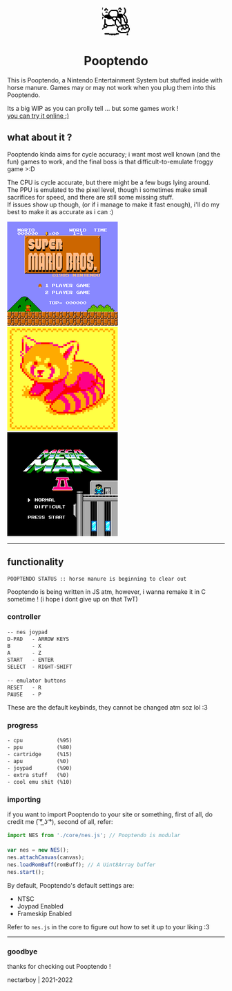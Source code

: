<p align='center'><img src='https://github.com/nectarboy/nes/blob/main/src/img/pooptendo.png?raw=true'></p>
<h1 align='center'>Pooptendo</h1>

This is Pooptendo, a Nintendo Entertainment System but stuffed inside with horse manure.
Games may or may not work when you plug them into this Pooptendo.

Its a big WIP as you can prolly tell ... but some games work !<br>
[you can try it online :)](https://nectarboy.github.io/nes)

## what about it ?
Pooptendo kinda aims for cycle accuracy; i want most well known (and the fun) games to work, and the final boss is that difficult-to-emulate froggy game >:D

The CPU is cycle accurate, but there might be a few bugs lying around.<br>
The PPU is emulated to the pixel level, though i sometimes make small sacrifices for speed, and there are still some missing stuff.<br>
If issues show up though, (or if i manage to make it fast enough), i'll do my best to make it as accurate as i can :)

![super fuckin mario](https://github.com/nectarboy/nes/blob/main/docs/pics/Super_Mario_Bros/title.png?raw=true)
![red panda <3](https://github.com/nectarboy/nes/blob/main/docs/pics/Homebrew/redpanda.png?raw=true)
![donkey fuck](https://github.com/nectarboy/nes/blob/main/docs/pics/Mega_Man_2/title.png?raw=true)

---

## functionality
```
POOPTENDO STATUS :: horse manure is beginning to clear out
```

Pooptendo is being written in JS atm, however, i wanna remake it in C sometime !
(i hope i dont give up on that TwT)

### controller
```
-- nes joypad
D-PAD   - ARROW KEYS
B       - X
A       - Z
START   - ENTER
SELECT  - RIGHT-SHIFT

-- emulator buttons
RESET   - R
PAUSE   - P
```

These are the default keybinds, they cannot be changed atm soz lol :3

### progress
```
- cpu           (%95)
- ppu           (%80)
- cartridge     (%15)
- apu           (%0)
- joypad        (%90)
- extra stuff   (%0)
- cool emu shit (%10)
```

### importing
if you want to import Pooptendo to your site or something, first of all, do credit me ( ͠° ͟ʖ ͡°), second of all, refer:
```JavaScript
import NES from './core/nes.js'; // Pooptendo is modular

var nes = new NES();
nes.attachCanvas(canvas);
nes.loadRomBuff(romBuff); // A Uint8Array buffer
nes.start();
```
By default, Pooptendo's default settings are:
- NTSC
- Joypad Enabled
- Frameskip Enabled

Refer to `nes.js` in the core to figure out how to set it up to your liking :3

---

### goodbye
thanks for checking out Pooptendo !

nectarboy | 2021-2022